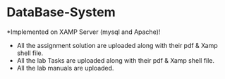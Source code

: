 # DataBase-System

*Implemented on XAMP Server (mysql and Apache)!
* All the assignment solution are uploaded along with their pdf & Xamp shell file.
* All the lab Tasks are uploaded along with their pdf & Xamp shell file.
* All the lab manuals are uploaded.
